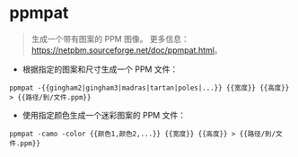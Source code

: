 # ppmpat

> 生成一个带有图案的 PPM 图像。
> 更多信息：<https://netpbm.sourceforge.net/doc/ppmpat.html>。

- 根据指定的图案和尺寸生成一个 PPM 文件：

`ppmpat -{{gingham2|gingham3|madras|tartan|poles|...}} {{宽度}} {{高度}} > {{路径/到/文件.ppm}}`

- 使用指定颜色生成一个迷彩图案的 PPM 文件：

`ppmpat -camo -color {{颜色1,颜色2,...}} {{宽度}} {{高度}} > {{路径/到/文件.ppm}}`